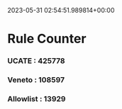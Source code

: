 2023-05-31 02:54:51.989814+00:00
# Rule Counter 
 ### UCATE : 425778

 ### Veneto : 108597

 ### Allowlist : 13929